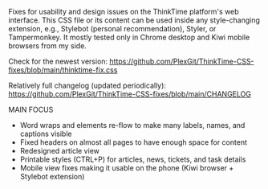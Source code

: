 Fixes for usability and design issues on the ThinkTime platform's web interface.
This CSS file or its content can be used inside any style-changing extension, e.g., Stylebot (personal recommendation), Styler, or Tampermonkey.
It mostly tested only in Chrome desktop and Kiwi mobile browsers from my side.

Check for the newest version:
https://github.com/PlexGit/ThinkTime-CSS-fixes/blob/main/thinktime-fix.css

Relatively full changelog (updated periodically):
https://github.com/PlexGit/ThinkTime-CSS-fixes/blob/main/CHANGELOG

MAIN FOCUS
- Word wraps and elements re-flow to make many labels, names, and captions visible
- Fixed headers on almost all pages to have enough space for content
- Redesigned article view
- Printable styles (CTRL+P) for articles, news, tickets, and task details
- Mobile view fixes making it usable on the phone (Kiwi browser + Stylebot extension)
